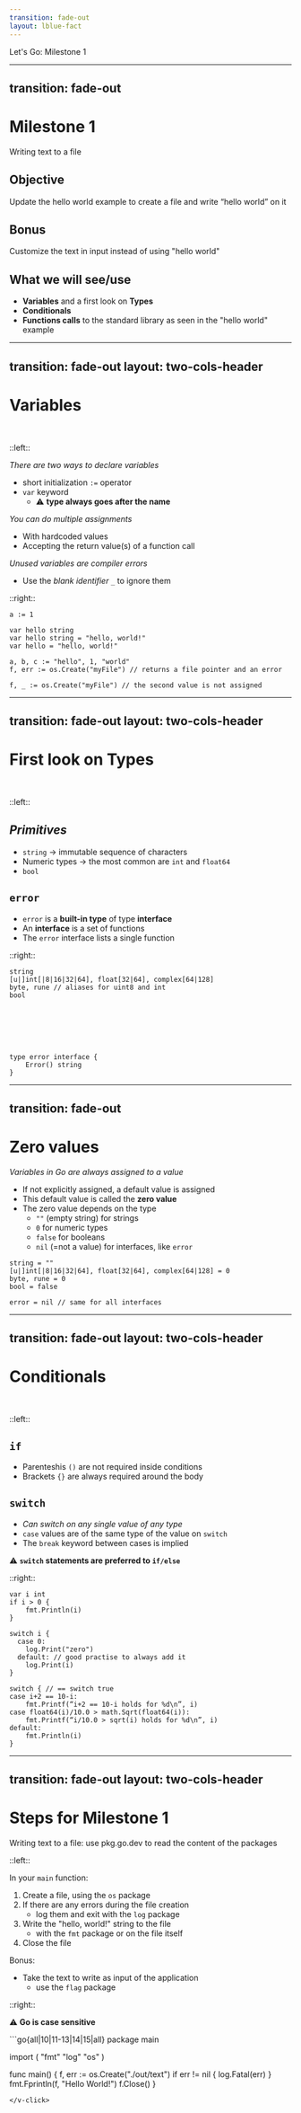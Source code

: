 ```yaml
---
transition: fade-out
layout: lblue-fact
---
```


Let's Go: Milestone 1

---
transition: fade-out
---

# Milestone 1

Writing text to a file

## Objective

Update the hello world example to create a file and write “hello world” on it

## Bonus

Customize the text in input instead of using "hello world"

<v-click>

## What we will see/use

- __Variables__ and a first look on __Types__
- __Conditionals__
- __Functions calls__ to the standard library as seen in the "hello world" example
</v-click>

---
transition: fade-out
layout: two-cols-header
---

# Variables

</br>

::left::
<v-clicks>

_There are two ways to declare variables_

- short initialization `:=` operator
- `var` keyword
  - ⚠️ __type always goes after the name__

_You can do multiple assignments_
- With hardcoded values
- Accepting the return value(s) of a function call

_Unused variables are compiler errors_
- Use the _blank identifier_ `_` to ignore them

</v-clicks>

::right::

```go{all|1-5|1-5|7-8|10}{at:2}
a := 1

var hello string
var hello string = "hello, world!"
var hello = "hello, world!"

a, b, c := "hello", 1, "world"
f, err := os.Create("myFile") // returns a file pointer and an error

f, _ := os.Create("myFile") // the second value is not assigned
```


---
transition: fade-out
layout: two-cols-header
---

# First look on Types

<br/>

::left::

<v-click>

## _Primitives_
</v-click>

<v-clicks>

- `string` -> immutable sequence of characters
- Numeric types -> the most common are `int` and `float64`
- `bool`
</v-clicks>

<v-click>

## `error`
</v-click>

<v-clicks>

- `error` is a __built-in type__ of type __interface__
- An __interface__ is a set of functions
- The `error` interface lists a single function
</v-clicks>

::right::

```go{none|1|2-3|4|all|none}{at:2}
string
[u|]int[|8|16|32|64], float[32|64], complex[64|128]
byte, rune // aliases for uint8 and int
bool
```

<br/>
<br/>
<br/>
<br/>

```go{none|1|1-3|2}{at:6}
type error interface {
    Error() string
}
```

---
transition: fade-out
---

# Zero values

_Variables in Go are always assigned to a value_

<v-clicks depth=2>

- If not explicitly assigned, a default value is assigned
- This default value is called the __zero value__
- The zero value depends on the type
  - `""` (empty string) for strings
  - `0` for numeric types
  - `false` for booleans
  - `nil` (=not a value) for interfaces, like `error`

</v-clicks>

```go{none|1|2-3|4|6}{at:4}
string = ""
[u|]int[|8|16|32|64], float[32|64], complex[64|128] = 0
byte, rune = 0
bool = false

error = nil // same for all interfaces
```

---
transition: fade-out
layout: two-cols-header
---

# Conditionals

</br>

::left::

<v-click>

## `if`

- Parenteshis `()` are not required inside conditions
- Brackets `{}` are always required around the body
</v-click>

<v-click>

## `switch`

- _Can switch on any single value of any type_
- `case` values are of the same type of the value on `switch`
- The `break` keyword between cases is implied
</v-click>

<v-click>

⚠️ __`switch` statements are preferred to `if/else`__
</v-click>

::right::

```go{all|1-4|6-20|13-20}{at:1}
var i int
if i > 0 {
	fmt.Println(i)
}

switch i {
  case 0:
    log.Print("zero")
  default: // good practise to always add it
    log.Print(i)
}

switch { // == switch true
case i+2 == 10-i:
	fmt.Printf(“i+2 == 10-i holds for %d\n”, i)
case float64(i)/10.0 > math.Sqrt(float64(i)):
	fmt.Printf(“i/10.0 > sqrt(i) holds for %d\n”, i)
default:
    fmt.Println(i)
}
```

---
transition: fade-out
layout: two-cols-header
---

# Steps for Milestone 1

Writing text to a file: use pkg.go.dev to read the content of the packages

::left::

In your `main` function:

1. Create a file, using the `os` package
2. If there are any errors during the file creation
   - log them and exit with the `log` package
3. Write the "hello, world!" string to the file
    - with the `fmt` package or on the file itself
4. Close the file

Bonus:

- Take the text to write as input of the application
  - use the `flag` package

::right::

⚠️ __Go is case sensitive__

<v-click>
```go{all|10|11-13|14|15|all}
package main

import (
	"fmt"
	"log"
	"os"
)

func main() {
	f, err := os.Create("./out/text")
	if err != nil {
		log.Fatal(err)
	}
	fmt.Fprintln(f, "Hello World!")
	f.Close()
}
```
</v-click>
